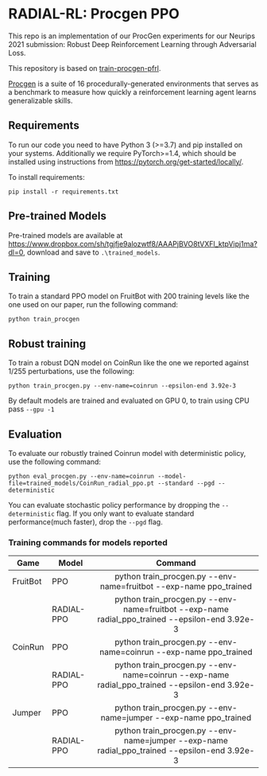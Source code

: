 # RADIAL-RL: Procgen PPO

This repo is an implementation of our ProcGen experiments for our Neurips 2021 submission: Robust Deep Reinforcement Learning through Adversarial Loss.

This repository is based on [train-procgen-pfrl](https://github.com/lerrytang/train-procgen-pfrl).

[Procgen](https://openai.com/blog/procgen-benchmark/) is a suite of
16 procedurally-generated environments that serves as a benchmark to measure how
quickly a reinforcement learning agent learns generalizable skills.

## Requirements
To run our code you need to have Python 3 (>=3.7) and pip installed on your systems. Additionally we require PyTorch>=1.4, which should be installed using instructions from https://pytorch.org/get-started/locally/.

To install requirements:

```setup
pip install -r requirements.txt
```

## Pre-trained Models

Pre-trained models are available at https://www.dropbox.com/sh/tgjfje9alozwtf8/AAAPjBVO8tVXFl_ktpVipj1ma?dl=0, download and save to `.\trained_models`.

## Training

To train a standard PPO model on FruitBot with 200 training levels like the one used on our paper, run the following command:

```train PPO
python train_procgen
```


## Robust training

To train a robust DQN model on CoinRun like the one we reported against 1/255 perturbations, use the following:

```RADIAL-PPO
python train_procgen.py --env-name=coinrun --epsilon-end 3.92e-3
```

By default models are trained and evaluated on GPU 0, to train using CPU pass `--gpu -1`

## Evaluation

To evaluate our robustly trained Coinrun model with deterministic policy, use the following command:

```
python eval_procgen.py --env-name=coinrun --model-file=trained_models/CoinRun_radial_ppo.pt --standard --pgd --deterministic
```

You can evaluate stochastic policy performance by dropping the `--deterministic` flag. If you only want to evaluate standard performance(much faster), drop the `--pgd` flag.

### Training commands for models reported

| Game       | Model      |                                                                                          Command                                                                                          |
|------------|------------|:------------------------------------------------------------------------------------------------------------------------:|
|    FruitBot    | PPO |               python train_procgen.py --env-name=fruitbot --exp-name ppo_trained |
|            | RADIAL-PPO |             python train_procgen.py --env-name=fruitbot --exp-name radial_ppo_trained --epsilon-end 3.92e-3  |
|   CoinRun  | PPO |    python train_procgen.py --env-name=coinrun --exp-name ppo_trained   |
|   | RADIAL-PPO |  python train_procgen.py --env-name=coinrun --exp-name radial_ppo_trained --epsilon-end 3.92e-3  |
|  Jumper | PPO |       python train_procgen.py --env-name=jumper --exp-name ppo_trained |
| | RADIAL-PPO | python train_procgen.py --env-name=jumper --exp-name radial_ppo_trained --epsilon-end 3.92e-3 |

